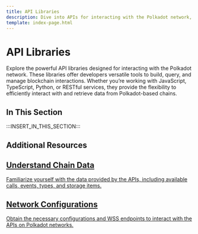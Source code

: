 ```yaml
---
title: API Libraries
description: Dive into APIs for interacting with the Polkadot network, including Polkadot-API, Polkadot.js, Python Substrate Interface, and Sidecar REST services.
template: index-page.html
---
```


# API Libraries

Explore the powerful API libraries designed for interacting with the Polkadot network. These libraries offer developers versatile tools to build, query, and manage blockchain interactions. Whether you’re working with JavaScript, TypeScript, Python, or RESTful services, they provide the flexibility to efficiently interact with and retrieve data from Polkadot-based chains.

## In This Section

:::INSERT_IN_THIS_SECTION:::

## Additional Resources

<div class="subsection-wrapper">
  <div class="card">
    <a href="/polkadot-protocol/rollup-basics/chain-data/"> 
      <h2 class="title">Understand Chain Data</h2>
      <p class="description">Familiarize yourself with the data provided by the APIs, including available calls, events, types, and storage items.</p>
    </a>
  </div>
    <div class="card">
    <a href="/develop/networks/">
      <h2 class="title">Network Configurations</h2>
      <p class="description">Obtain the necessary configurations and WSS endpoints to interact with the APIs on Polkadot networks.</p>
    </a>
  </div>
</div>
